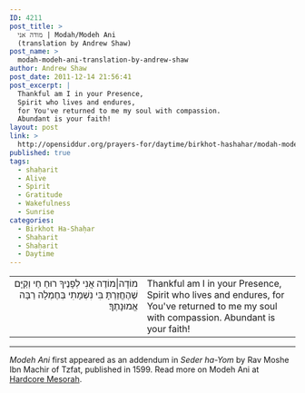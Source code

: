 ```yaml
---
ID: 4211
post_title: >
  מודה אני | Modah/Modeh Ani
  (translation by Andrew Shaw)
post_name: >
  modah-modeh-ani-translation-by-andrew-shaw
author: Andrew Shaw
post_date: 2011-12-14 21:56:41
post_excerpt: |
  Thankful am I in your Presence,
  Spirit who lives and endures,
  for You've returned to me my soul with compassion.
  Abundant is your faith!
layout: post
link: >
  http://opensiddur.org/prayers-for/daytime/birkhot-hashahar/modah-modeh-ani-translation-by-andrew-shaw/
published: true
tags:
  - shaḥarit
  - Alive
  - Spirit
  - Gratitude
  - Wakefulness
  - Sunrise
categories:
  - Birkhot Ha-Shaḥar
  - Shaḥarit
  - Shaḥarit
  - Daytime
---
```

<table style="margin-left: auto;margin-right: auto;">
<tbody>
<tr><td style="vertical-align:top;" width="46%">
<div class="liturgy" style="text-align: right;"><span lang="he">
מוֹדָה|מוֹדֶה אֲנִי לְפָנֶיךָ
רוּחַ חַי וְקַיָּם
שֶׁהֶחֱזַרְתָּ בִּי נִשְׁמָתִי בְּחֶמְלָה
רַבָּה אֱמוּנָתֶךָ‏׃
</span></div></td>
 
<td style="vertical-align:top;" width="53%"><div class="english">
Thankful am I in your Presence,
Spirit who lives and endures,
for You've returned to me my soul with compassion.
Abundant is your faith!
</div></td>
</tr>
</tbody>
</tbody></tbody></table>

<hr />
<em>Modeh Ani</em> first appeared as an addendum in <em>Seder ha-Yom</em> by Rav Moshe Ibn Machir of Tzfat, published in 1599. Read more on Modeh Ani at <a href="https://hardcoremesorah.wordpress.com/2011/08/20/modeh-ani-i-give-thanks-before-you/">Hardcore Mesorah</a>.